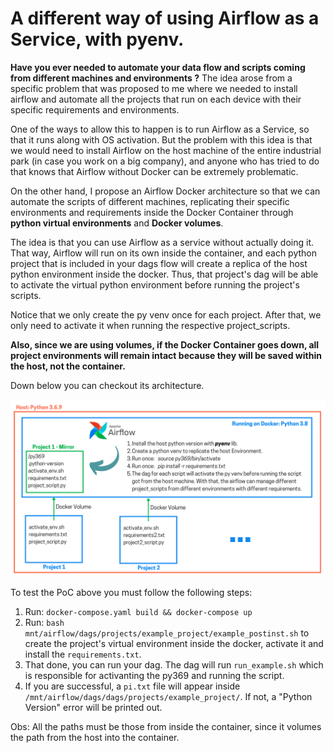 # A different way of using Airflow as a Service, with pyenv.

**Have you ever needed to automate your data flow and scripts coming from different machines and environments ?** The idea arose from a specific problem that was proposed to me where we needed to install airflow and automate all the projects that run on each device with their specific requirements and environments.

One of the ways to allow this to happen is to run Airflow as a Service, so that it runs along with OS activation. But the problem with this idea is that we would need to install Airflow on the host machine of the entire industrial park (in case you work on a big company), and anyone who has tried to do that knows that Airflow without Docker can be extremely problematic.

On the other hand, I propose an Airflow Docker architecture so that we can automate the scripts of different machines, replicating their specific environments and requirements inside the Docker Container through **python virtual environments** and **Docker volumes**.

The idea is that you can use Airflow as a service without actually doing it. That way, Airflow will run on its own inside the container, and each python project that is included in your dags flow will create a replica of the host python environment inside the docker. Thus, that project's dag will be able to activate the virtual python environment before running the project's scripts.

Notice that we only create the py venv once for each project. After that, we only need to activate it when running the respective project_scripts.

**Also, since we are using volumes, if the Docker Container goes down, all project environments will remain intact because they will be saved within the host, not the container.** 

Down below you can checkout its architecture.

<img src="img/Airflow_Architecture.png" width="1000" alt="Architecture">

To test the PoC above you must follow the following steps:

1. Run: `docker-compose.yaml build && docker-compose up`
2. Run: `bash mnt/airflow/dags/projects/example_project/example_postinst.sh` to create the project's virtual environment inside the docker, activate it and install the `requirements.txt`.
3. That done, you can run your dag. The dag will run `run_example.sh` which is responsible for activanting the py369 and running the script.
4. If you are successful, a `pi.txt` file will appear inside `/mnt/airflow/dags/dags/projects/example_project/`. If not, a "Python Version" error will be printed out. 

Obs: All the paths must be those from inside the container, since it volumes the path from the host into the container.
